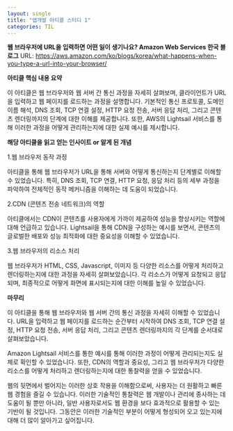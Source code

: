 ```yaml
---
layout: single
title: "앱개발 아티클 스터디 1"
categories: TIL
---
```

**웹 브라우저에 URL을 입력하면 어떤 일이 생기나요? Amazon Web Services 한국 블로그**
URL: https://aws.amazon.com/ko/blogs/korea/what-happens-when-you-type-a-url-into-your-browser/

**아티클 핵심 내용 요약**

이 아티클은 웹 브라우저와 웹 서버 간 통신 과정을 자세히 살펴보며, 클라이언트가 URL을 입력하고 웹 페이지를 로드하는 과정을 설명합니다. 기본적인 통신 프로토콜, 도메인 이름 해석, DNS 조회, TCP 연결 설정, HTTP 요청 전송, 서버 응답 처리, 그리고 콘텐츠 렌더링까지의 단계에 대한 이해를 제공합니다. 또한, AWS의 Lightsail 서비스를 통해 이러한 과정을 어떻게 관리하는지에 대한 실제 예시를 제시합니다.

**해당 아티클을 읽고 얻는 인사이트 or 알게 된 개념**

1.웹 브라우저 동작 과정

아티클을 통해 웹 브라우저가 URL을 통해 서버와 어떻게 통신하는지 단계별로 이해할 수 있었습니다. 특히, DNS 조회, TCP 연결, HTTP 요청, 응답 처리 등의 세부 과정을 파악하여 전체적인 동작 메커니즘을 이해하는 데 도움이 되었습니다.

2.CDN (콘텐츠 전송 네트워크)의 역할

아티클에서는 CDN이 콘텐츠를 사용자에게 가까이 제공하여 성능을 향상시키는 역할에 대해 언급하고 있습니다. Lightsail을 통해 CDN을 구성하는 예시를 보면서, 콘텐츠의 글로벌한 배포와 성능 최적화에 대한 중요성을 이해할 수 있었습니다.

3.웹 브라우저의 리소스 처리

웹 브라우저가 HTML, CSS, Javascript, 이미지 등 다양한 리소스를 어떻게 처리하고 렌더링하는지에 대한 과정을 자세히 살펴보았습니다. 각 리소스가 어떻게 요청되고 응답되며, 최종적으로 어떻게 화면에 표시되는지에 대한 이해를 높일 수 있었습니다.

**마무리**

이 아티클을 통해 웹 브라우저와 웹 서버 간의 통신 과정을 자세히 이해할 수 있었습니다. URL을 입력하고 웹 페이지를 로드하는 순간부터 시작하여 DNS 조회, TCP 연결 설정, HTTP 요청 전송, 서버 응답 처리, 그리고 콘텐츠 렌더링까지의 각 단계를 순서대로 살펴보았습니다.

Amazon Lightsail 서비스를 통한 예시를 통해 이러한 과정이 어떻게 관리되는지도 실제로 확인할 수 있었습니다. 또한, CDN의 역할과 중요성, 그리고 웹 브라우저가 다양한 리소스를 어떻게 처리하고 렌더링하는지에 대한 통찰력을 얻을 수 있었습니다.

웹의 뒷면에서 벌어지는 이러한 상호 작용을 이해함으로써, 사용자는 더 원활하고 빠른 웹 경험을 즐길 수 있습니다. 이러한 기술적인 통찰력은 웹 개발이나 관리에 종사하는 데 도움이 될 뿐만 아니라, 일반 사용자로서도 웹 환경을 보다 효과적으로 활용할 수 있는 기반이 될 것입니다. 그동안은 이러한 기술적인 부분이 어떻게 형성되어 오고 있는지에 대해 더 많이 알아가고 싶어집니다.